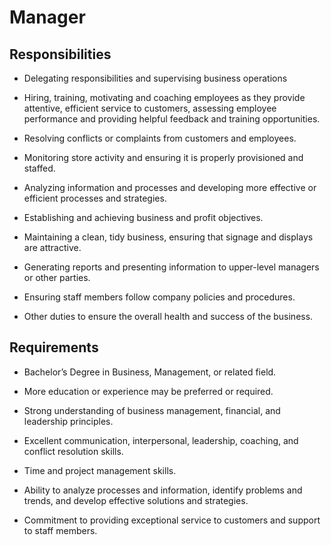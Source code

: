 # Manager

## Responsibilities

* Delegating responsibilities and supervising business operations

* Hiring, training, motivating and coaching employees as they provide attentive, efficient service to customers, assessing employee performance and providing helpful feedback and training opportunities.

* Resolving conflicts or complaints from customers and employees.

* Monitoring store activity and ensuring it is properly provisioned and staffed.

* Analyzing information and processes and developing more effective or efficient processes and strategies.

* Establishing and achieving business and profit objectives.

* Maintaining a clean, tidy business, ensuring that signage and displays are attractive.

* Generating reports and presenting information to upper-level managers or other parties.

* Ensuring staff members follow company policies and procedures.

* Other duties to ensure the overall health and success of the business.

## Requirements

* Bachelor’s Degree in Business, Management, or related field.

* More education or experience may be preferred or required.

* Strong understanding of business management, financial, and leadership principles.

* Excellent communication, interpersonal, leadership, coaching, and conflict resolution skills.

* Time and project management skills.

* Ability to analyze processes and information, identify problems and trends, and develop effective solutions and strategies.

* Commitment to providing exceptional service to customers and support to staff members.

